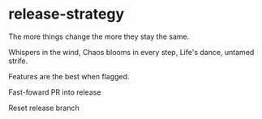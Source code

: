 # release-strategy

The more things change the more they stay the same.

Whispers in the wind,
Chaos blooms in every step,
Life's dance, untamed strife.

Features are the best when flagged.

Fast-foward PR into release

Reset release branch
